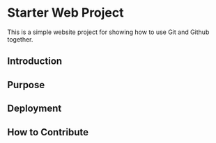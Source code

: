 # Starter Web Project

This is a simple website project for
showing how to use Git and Github together.

## Introduction

## Purpose

## Deployment

## How to Contribute